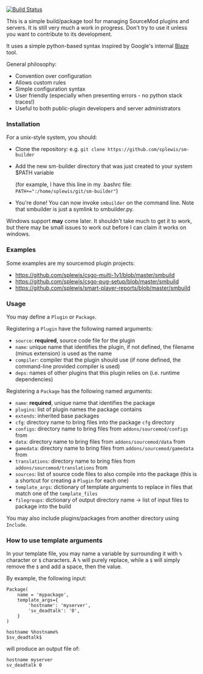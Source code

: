 [![Build Status](https://travis-ci.org/splewis/sm-builder.svg?branch=master)](https://travis-ci.org/splewis/sm-builder)

This is a simple build/package tool for managing SourceMod plugins and servers. It is still very much a work in progress. Don't try to use it unless you want to contribute to its development.

It uses a simple python-based syntax inspired by Google's internal [Blaze](http://google-engtools.blogspot.fr/2011/08/build-in-cloud-how-build-system-works.html) tool.

General philosophy:
- Convention over configuration
- Allows custom rules
- Simple configuration syntax
- User friendly (especially when presenting errors - no python stack traces!)
- Useful to both public-plugin developers and server administrators



### Installation
For a unix-style system, you should:
- Clone the repository: e.g. ``git clone https://github.com/splewis/sm-builder``
- Add the new sm-builder directory that was just created to your system $PATH variable

  (for example, I have this line in my .bashrc file: ``
PATH+=":/home/splewis/git/sm-builder"``)

- You're done! You can now invoke ``smbuilder`` on the command line. Note that smbuilder is just a symlink to smbuilder.py.

Windows support **may** come later. It shouldn't take much to get it to work, but there may be small issues to work out before I can claim it works on windows.


### Examples
Some examples are my sourcemod plugin projects:
- https://github.com/splewis/csgo-multi-1v1/blob/master/smbuild
- https://github.com/splewis/csgo-pug-setup/blob/master/smbuild
- https://github.com/splewis/smart-player-reports/blob/master/smbuild


### Usage
You may define a ``Plugin`` or ``Package``.

Registering a ``Plugin`` have the following named arguments:
- ``source``: **required**, source code file for the plugin
- ``name``: unique name that identifies the plugin, if not defined, the filename (minus extension) is used as the name
- ``compiler``: compiler that the plugin should use (if none defined, the command-line provided compiler is used)
- ``deps``: names of other plugins that this plugin relies on (i.e. runtime dependencies)


Registering a ``Package`` has the following named arguments:
- ``name``: **required**, unique name that identifies the package
- ``plugins``: list of plugin names the package contains
- ``extends``: inherited base packages
- ``cfg``: directory name to bring files into the package ``cfg`` directory
- ``configs``: directory name to bring files from ``addons/sourcemod/configs`` from
- ``data``: directory name to bring files from ``addons/sourcemod/data`` from
- ``gamedata``: directory name to bring files from ``addons/sourcemod/gamedata`` from
- ``translations``: directory name to bring files from ``addons/sourcemod/translations`` from
- ``sources``: list of source code files to also compile into the package (this is a shortcut for creating a ``Plugin`` for each one)
- ``template_args``: dictionary of template arguments to replace in files that match one of the ``template_files``
- ``filegroups``: dictionary of output directory name -> list of input files to package into the build


You may also include plugins/packages from another directory using ``Include``.


### How to use template arguments
In your template file, you may name a variable by surrounding it with ``%`` character or ``$`` characters. A ``%`` will purely replace, while a ``$`` will simply remove the ``$`` and add a space, then the value.

By example, the following input:
```
Package(
    name = 'mypackage',
    template_args={
        'hostname': 'myserver',
        'sv_deadtalk': '0',
    }
)
```

```
hostname %hostname%
$sv_deadtalk$
```

will produce an output file of:
```
hostname myserver
sv_deadtalk 0
```
